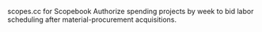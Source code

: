 scopes.cc for Scopebook
Authorize spending projects by week to bid labor scheduling after
material-procurement acquisitions.
